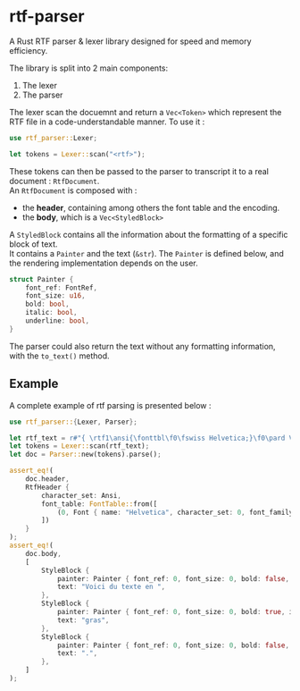 # rtf-parser
A Rust RTF parser &amp; lexer library designed for speed and memory efficiency.

The library is split into 2 main components:
1. The lexer
2. The parser

The lexer scan the docuemnt and return a `Vec<Token>` which represent the RTF file in a code-understandable manner.
To use it : 
```rust
use rtf_parser::Lexer;

let tokens = Lexer::scan("<rtf>");
```

These tokens can then be passed to the parser to transcript it to a real document : `RtfDocument`.  
An `RtfDocument` is composed with : 
- the **header**, containing among others the font table and the encoding.
- the **body**, which is a `Vec<StyledBlock>`

A `StyledBlock` contains all the information about the formatting of a specific block of text.  
It contains a `Painter` and the text (`&str`).
The `Painter` is defined below, and the rendering implementation depends on the user. 
```rust
struct Painter {
    font_ref: FontRef,
    font_size: u16,
    bold: bool,
    italic: bool,
    underline: bool,
}
```

The parser could also return the text without any formatting information, with the `to_text()` method.

## Example 
A complete example of rtf parsing is presented below : 
```rust
use rtf_parser::{Lexer, Parser};

let rtf_text = r#"{ \rtf1\ansi{\fonttbl\f0\fswiss Helvetica;}\f0\pard Voici du texte en {\b gras}.\par }"#;
let tokens = Lexer::scan(rtf_text);
let doc = Parser::new(tokens).parse();

assert_eq!(
    doc.header,
    RtfHeader {
        character_set: Ansi,
        font_table: FontTable::from([
            (0, Font { name: "Helvetica", character_set: 0, font_family: Swiss })
        ])
    }
);
assert_eq!(
    doc.body,
    [
        StyleBlock {
            painter: Painter { font_ref: 0, font_size: 0, bold: false, italic: false, underline: false },
            text: "Voici du texte en ",
        },
        StyleBlock {
            painter: Painter { font_ref: 0, font_size: 0, bold: true, italic: false, underline: false },
            text: "gras",
        },
        StyleBlock {
            painter: Painter { font_ref: 0, font_size: 0, bold: false, italic: false, underline: false },
            text: ".",
        },
    ]
);
```

